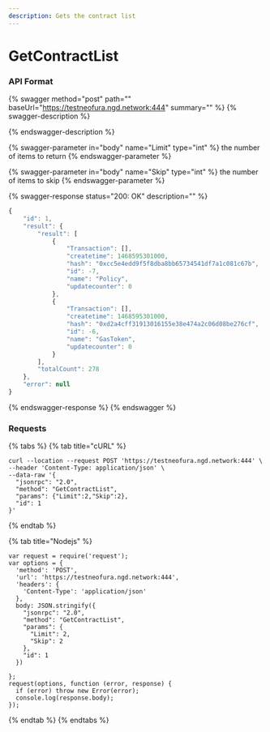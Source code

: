 ```yaml
---
description: Gets the contract list
---
```


# GetContractList

### API Format

{% swagger method="post" path="" baseUrl="https://testneofura.ngd.network:444" summary="" %}
{% swagger-description %}

{% endswagger-description %}

{% swagger-parameter in="body" name="Limit" type="int" %}
the number of items to return
{% endswagger-parameter %}

{% swagger-parameter in="body" name="Skip" type="int" %}
the number of items to skip
{% endswagger-parameter %}

{% swagger-response status="200: OK" description="" %}
```javascript
{
    "id": 1,
    "result": {
        "result": [
            {
                "Transaction": [],
                "createtime": 1468595301000,
                "hash": "0xcc5e4edd9f5f8dba8bb65734541df7a1c081c67b",
                "id": -7,
                "name": "Policy",
                "updatecounter": 0
            },
            {
                "Transaction": [],
                "createtime": 1468595301000,
                "hash": "0xd2a4cff31913016155e38e474a2c06d08be276cf",
                "id": -6,
                "name": "GasToken",
                "updatecounter": 0
            }
        ],
        "totalCount": 278
    },
    "error": null
}
```
{% endswagger-response %}
{% endswagger %}

### Requests

{% tabs %}
{% tab title="cURL" %}
```
curl --location --request POST 'https://testneofura.ngd.network:444' \
--header 'Content-Type: application/json' \
--data-raw '{
  "jsonrpc": "2.0",
  "method": "GetContractList",
  "params": {"Limit":2,"Skip":2},
  "id": 1
}'
```


{% endtab %}

{% tab title="Nodejs" %}
```
var request = require('request');
var options = {
  'method': 'POST',
  'url': 'https://testneofura.ngd.network:444',
  'headers': {
    'Content-Type': 'application/json'
  },
  body: JSON.stringify({
    "jsonrpc": "2.0",
    "method": "GetContractList",
    "params": {
      "Limit": 2,
      "Skip": 2
    },
    "id": 1
  })

};
request(options, function (error, response) {
  if (error) throw new Error(error);
  console.log(response.body);
});

```
{% endtab %}
{% endtabs %}
